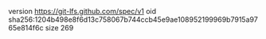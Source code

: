 version https://git-lfs.github.com/spec/v1
oid sha256:1204b498e8f6d13c758067b744ccb45e9ae108952199969b7915a9765e814f6c
size 269
